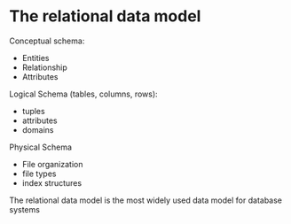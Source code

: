 # The relational data model 

Conceptual schema:
- Entities
- Relationship
- Attributes

Logical Schema (tables, columns, rows):
- tuples
- attributes
- domains 

Physical Schema
- File organization
- file types
- index structures

The relational data model is the most widely used data model for database
systems






























